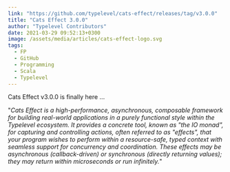 ```yaml
---
link: "https://github.com/typelevel/cats-effect/releases/tag/v3.0.0"
title: "Cats Effect 3.0.0"
author: "Typelevel Contributors"
date: 2021-03-29 09:52:13+0300
image: /assets/media/articles/cats-effect-logo.svg
tags:
  - FP
  - GitHub
  - Programming
  - Scala
  - Typelevel
---
```


Cats Effect v3.0.0 is finally here ...

"_Cats Effect is a high-performance, asynchronous, composable framework for building real-world applications in a purely functional style within the Typelevel ecosystem. It provides a concrete tool, known as "the IO monad", for capturing and controlling actions, often referred to as "effects", that your program wishes to perform within a resource-safe, typed context with seamless support for concurrency and coordination. These effects may be asynchronous (callback-driven) or synchronous (directly returning values); they may return within microseconds or run infinitely._"